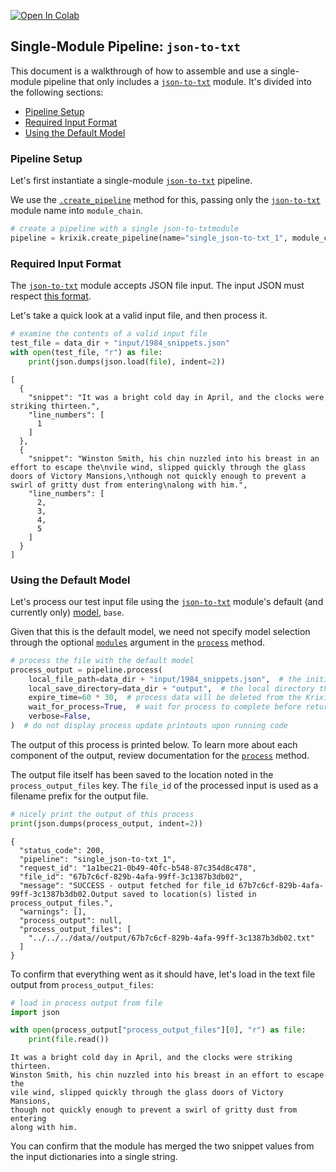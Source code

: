 <a href="https://colab.research.google.com/github/krixik-ai/krixik-docs/blob/main/docs/examples/single_module_pipelines/single_json-to-txt.ipynb" target="_parent"><img src="https://colab.research.google.com/assets/colab-badge.svg" alt="Open In Colab"/></a>

## Single-Module Pipeline: `json-to-txt`

This document is a walkthrough of how to assemble and use a single-module pipeline that only includes a [`json-to-txt`](../../modules/support_function_modules/json-to-txt_module.md) module. It's divided into the following sections:

- [Pipeline Setup](#pipeline-setup)
- [Required Input Format](#required-input-format)
- [Using the Default Model](#using-the-default-model)

### Pipeline Setup

Let's first instantiate a single-module [`json-to-txt`](../../modules/support_function_modules/json-to-txt_module.md) pipeline.

We use the [`.create_pipeline`](../../system/pipeline_creation/create_pipeline.md) method for this, passing only the [`json-to-txt`](../../modules/support_function_modules/json-to-txt_module.md) module name into `module_chain`.


```python
# create a pipeline with a single json-to-txtmodule
pipeline = krixik.create_pipeline(name="single_json-to-txt_1", module_chain=["json-to-txt"])
```

### Required Input Format

The [`json-to-txt`](../../modules/support_function_modules/json-to-txt_module.md) module accepts JSON file input. The input JSON must respect [this format](../../system/parameters_processing_files_through_pipelines/JSON_input_format.md).

Let's take a quick look at a valid input file, and then process it.


```python
# examine the contents of a valid input file
test_file = data_dir + "input/1984_snippets.json"
with open(test_file, "r") as file:
    print(json.dumps(json.load(file), indent=2))
```

    [
      {
        "snippet": "It was a bright cold day in April, and the clocks were striking thirteen.",
        "line_numbers": [
          1
        ]
      },
      {
        "snippet": "Winston Smith, his chin nuzzled into his breast in an effort to escape the\nvile wind, slipped quickly through the glass doors of Victory Mansions,\nthough not quickly enough to prevent a swirl of gritty dust from entering\nalong with him.",
        "line_numbers": [
          2,
          3,
          4,
          5
        ]
      }
    ]


### Using the Default Model

Let's process our test input file using the [`json-to-txt`](../../modules/support_function_modules/json-to-txt_module.md) module's default (and currently only) [model](../../modules/support_function_modules/json-to-txt_module.md#available-models-in-the-json-to-txt-module), `base`.

Given that this is the default model, we need not specify model selection through the optional [`modules`](../../system/parameters_processing_files_through_pipelines/process_method.md#selecting-models-via-the-modules-argument) argument in the [`process`](../../system/parameters_processing_files_through_pipelines/process_method.md) method.


```python
# process the file with the default model
process_output = pipeline.process(
    local_file_path=data_dir + "input/1984_snippets.json",  # the initial local filepath where the input file is stored
    local_save_directory=data_dir + "output",  # the local directory that the output file will be saved to
    expire_time=60 * 30,  # process data will be deleted from the Krixik system in 30 minutes
    wait_for_process=True,  # wait for process to complete before returning IDE control to user
    verbose=False,
)  # do not display process update printouts upon running code
```

The output of this process is printed below. To learn more about each component of the output, review documentation for the [`process`](../../system/parameters_processing_files_through_pipelines/process_method.md) method.

The output file itself has been saved to the location noted in the `process_output_files` key.  The `file_id` of the processed input is used as a filename prefix for the output file.


```python
# nicely print the output of this process
print(json.dumps(process_output, indent=2))
```

    {
      "status_code": 200,
      "pipeline": "single_json-to-txt_1",
      "request_id": "1a1bec21-0b49-40fc-b548-87c354d8c478",
      "file_id": "67b7c6cf-829b-4afa-99ff-3c1387b3db02",
      "message": "SUCCESS - output fetched for file_id 67b7c6cf-829b-4afa-99ff-3c1387b3db02.Output saved to location(s) listed in process_output_files.",
      "warnings": [],
      "process_output": null,
      "process_output_files": [
        "../../../data//output/67b7c6cf-829b-4afa-99ff-3c1387b3db02.txt"
      ]
    }


To confirm that everything went as it should have, let's load in the text file output from `process_output_files`:


```python
# load in process output from file
import json

with open(process_output["process_output_files"][0], "r") as file:
    print(file.read())
```

    It was a bright cold day in April, and the clocks were striking thirteen.
    Winston Smith, his chin nuzzled into his breast in an effort to escape the
    vile wind, slipped quickly through the glass doors of Victory Mansions,
    though not quickly enough to prevent a swirl of gritty dust from entering
    along with him.


You can confirm that the module has merged the two snippet values from the input dictionaries into a single string.
